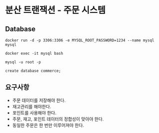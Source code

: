 # 분산 트랜잭션 - 주문 시스템

## Database

```shell
docker run -d -p 3306:3306 -e MYSQL_ROOT_PASSWORD=1234 --name mysql mysql

docker exec -it mysql bash

mysql -u root -p

create database commerce;
```

## 요구사항
- 주문 데이터를 저장해야 한다.
- 재고관리를 해야한다.
- 포인트를 사용해야 한다.
- 주문, 재고, 포인트 데이터의 정합성이 맞아야 한다.
- 동일한 주문은 한 번만 이루어져야 한다.
